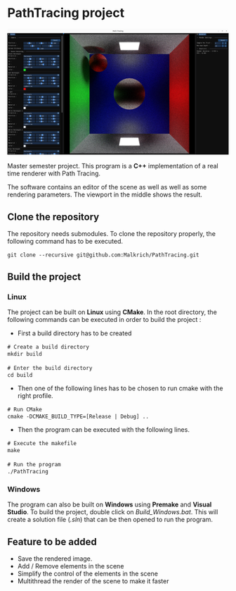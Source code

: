 # PathTracing project

![SoftwareView](./data/software_view.png "Preview of the software")

Master semester project. This program is a __C++__ implementation of a real time renderer with Path Tracing.

The software contains an editor of the scene as well as well as some rendering parameters. The viewport in the middle shows the result.

## Clone the repository

The repository needs submodules. To clone the repository properly, the following command has to be executed.

```
git clone --recursive git@github.com:Malkrich/PathTracing.git
```

## Build the project

### Linux

The project can be built on __Linux__ using __CMake__. In the root directory, the following commands can be executed in order to build the project :

- First a build directory has to be created
```
# Create a build directory
mkdir build

# Enter the build directory
cd build
```

- Then one of the following lines has to be chosen to run cmake with the right profile.
```
# Run CMake
cmake -DCMAKE_BUILD_TYPE=[Release | Debug] ..
```

- Then the program can be executed with the following lines.

```
# Execute the makefile
make

# Run the program
./PathTracing
```

### Windows

The program can also be built on __Windows__ using __Premake__ and __Visual Studio__. To build the project, double click on _Build_Windows.bat_. This will create a solution file (_.sln_) that can be then opened to run the program.

## Feature to be added

- Save the rendered image.
- Add / Remove elements in the scene
- Simplify the control of the elements in the scene
- Multithread the render of the scene to make it faster